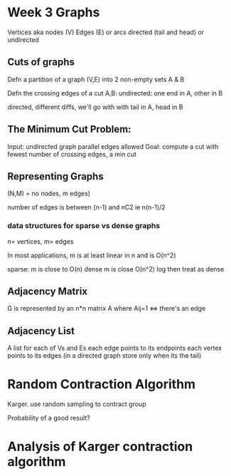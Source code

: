 # Week 3 Graphs

Vertices aka nodes (V)
Edges (E) or arcs
directed (tail and head) or undirected

## Cuts of graphs

Defn a partition of a graph (V,E) into 2 non-empty sets A & B

Defn the crossing edges of a cut A,B:
undirected: one end in A, other in B

directed, different diffs, we'll go with with tail in A, head in B

## The Minimum Cut Problem:

Input: undirected graph
parallel edges allowed
Goal: compute a cut with fewest number of crossing edges, a min cut

## Representing Graphs
(N,M) = no nodes, m edges)

number of edges is between (n-1) and nC2 ie n(n-1)/2

### data structures for sparse vs dense graphs
n= vertices, m= edges

In most applications, m is at least linear in n and is O(n^2)

sparse: m is close to O(n)
dense m is close O(n^2)
log then treat as dense

## Adjacency Matrix
G is represented by an n*n matrix A where Aij=1 <=> there's an edge

## Adjacency List
A list for each of Vs and Es
each edge points to its endpoints
each vertex points to its edges (in a directed graph store only when its the tail)

# Random Contraction Algorithm
Karger.
use random sampling to contract group

Probability of a good result?

# Analysis of Karger contraction algorithm



